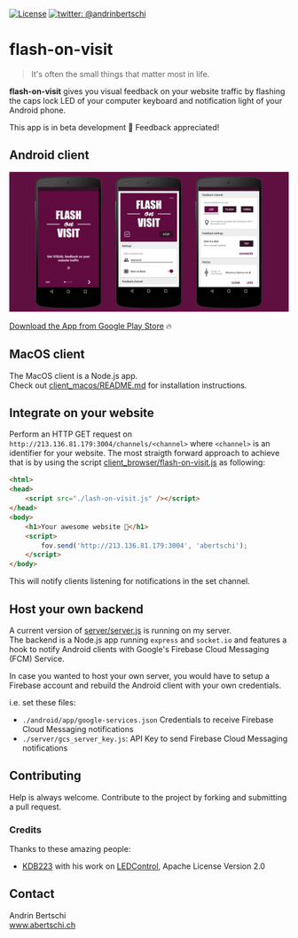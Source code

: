 [![License](https://img.shields.io/badge/License-Apache%202.0-blue.svg)](https://opensource.org/licenses/Apache-2.0)
[![twitter: @andrinbertschi]( https://img.shields.io/badge/twitter-andrinbertschi-yellow.svg?style=flat-square)](http://twitter.com/andrinbertschi)

# flash-on-visit

> It's often the small things that matter most in life.  

**flash-on-visit** gives you visual feedback on your website traffic by flashing the caps lock LED of your computer keyboard and notification light of your Android phone.


This app is in beta development :feet:  Feedback appreciated!

## Android client

<p align="center">
  <img src='.github/phone_showcase.png' />
</p>

[Download the App from Google Play Store](https://play.google.com/store/apps/details?id=ch.abertschi.flashonvisit) 🔥
## MacOS client
The MacOS client is a Node.js app.  
Check out [client_macos/README.md](client_macos/README.md) for installation instructions.

## Integrate on your website
Perform an HTTP GET request on `http://213.136.81.179:3004/channels/<channel>` where `<channel>` is an identifier for your website. The most straigth forward approach to achieve that is by using the script [client_browser/flash-on-visit.js](client_browser/flash-on-visit.js) as following:

```html
<html>
<head>
    <script src="./lash-on-visit.js" /></script>
</head>
<body>
    <h1>Your awesome website 🚀</h1>
    <script>
        fov.send('http://213.136.81.179:3004', 'abertschi');
    </script>
</body>
```

This will notify clients listening for notifications in the set channel.

## Host your own backend
A current version of [server/server.js](server/server.js) is running on my server.  
The backend is a Node.js app running `express` and `socket.io` and features a hook to notify Android clients
with Google's Firebase Cloud Messaging (FCM) Service.

In case you wanted to host your own server, you would have to setup a Firebase account and rebuild the Android client with your own credentials.

i.e. set these files:
- `./android/app/google-services.json` Credentials to receive Firebase Cloud Messaging notifications
- `./server/gcs_server_key.js`: API Key to send Firebase Cloud Messaging notifications

## Contributing

Help is always welcome. Contribute to the project by forking and submitting a pull request.

### Credits
Thanks to these amazing people:  
* [KDB223](https://github.com/KDB223) with his work on [LEDControl](https://github.com/KDB223/LEDControl), Apache License Version 2.0


## Contact
Andrin Bertschi  
www.abertschi.ch  
